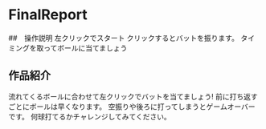 # FinalReport
##　操作説明
左クリックでスタート
クリックするとバットを振ります。
タイミングを取ってボールに当てましょう

## 作品紹介
流れてくるボールに合わせて左クリックでバットを当てましょう!
前に打ち返すごとにボールは早くなります。
空振りや後ろに打ってしまうとゲームオーバーです。
何球打てるかチャレンジしてみてください。
